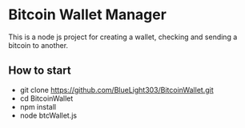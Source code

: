 # Bitcoin Wallet Manager

This is a node js project for creating a wallet, checking and sending a bitcoin to another.

## How to start

- git clone https://github.com/BlueLight303/BitcoinWallet.git
- cd BitcoinWallet
- npm install
- node btcWallet.js
